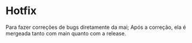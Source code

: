 # Hotfix
Para fazer correções de bugs diretamente da mai; Após a correção, ela é mergeada tanto com main quanto com a release.
